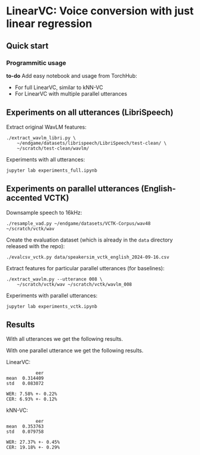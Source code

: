 # LinearVC: Voice conversion with just linear regression


## Quick start

### Programmitic usage






**to-do** Add easy notebook and usage from TorchHub:

- For full LinearVC, similar to kNN-VC
- For LinearVC with multiple parallel utterances


## Experiments on all utterances (LibriSpeech)

Extract original WavLM features:

    ./extract_wavlm_libri.py \
        ~/endgame/datasets/librispeech/LibriSpeech/test-clean/ \
        ~/scratch/test-clean/wavlm/

Experiments with all utterances:

    jupyter lab experiments_full.ipynb


## Experiments on parallel utterances (English-accented VCTK)

Downsample speech to 16kHz:

    ./resample_vad.py ~/endgame/datasets/VCTK-Corpus/wav48 ~/scratch/vctk/wav

Create the evaluation dataset (which is already in the `data` directory released
with the repo):

    ./evalcsv_vctk.py data/speakersim_vctk_english_2024-09-16.csv

Extract features for particular parallel utterances (for baselines):

    ./extract_wavlm.py --utterance 008 \
        ~/scratch/vctk/wav ~/scratch/vctk/wavlm_008

Experiments with parallel utterances:

    jupyter lab experiments_vctk.ipynb


## Results

With all utterances we get the following results.



With one parallel utterance we get the following results.

LinearVC:

               eer
    mean  0.314409
    std   0.083072

    WER: 7.58% +- 0.22%
    CER: 6.93% +- 0.12%

kNN-VC:

               eer
    mean  0.353763
    std   0.079758

    WER: 27.37% +- 0.45%
    CER: 19.18% +- 0.29%

